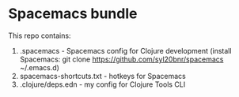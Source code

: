 # Spacemacs bundle

This repo contains:
1. .spacemacs - Spacemacs config for Clojure development (install Spacemacs: git clone https://github.com/syl20bnr/spacemacs ~/.emacs.d)
2. spacemacs-shortcuts.txt - hotkeys for Spacemacs
3. .clojure/deps.edn - my config for Clojure Tools CLI
